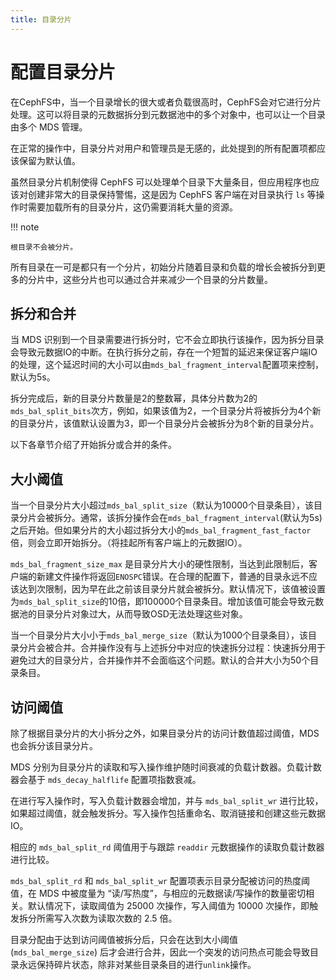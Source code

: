 ```yaml
---
title: 目录分片
---
```


# 配置目录分片

在CephFS中，当一个目录增长的很大或者负载很高时，CephFS会对它进行分片处理。这可以将目录的元数据拆分到元数据池中的多个对象中，也可以让一个目录由多个 MDS 管理。

在正常的操作中，目录分片对用户和管理员是无感的，此处提到的所有配置项都应该保留为默认值。

虽然目录分片机制使得 CephFS 可以处理单个目录下大量条目，但应用程序也应该对创建非常大的目录保持警惕，这是因为 CephFS 客户端在对目录执行 `ls` 等操作时需要加载所有的目录分片，这仍需要消耗大量的资源。

!!! note

    根目录不会被分片。

所有目录在一可是都只有一个分片，初始分片随着目录和负载的增长会被拆分到更多的分片中，这些分片也可以通过合并来减少一个目录的分片数量。

## 拆分和合并

当 MDS 识别到一个目录需要进行拆分时，它不会立即执行该操作，因为拆分目录会导致元数据IO的中断。在执行拆分之前，存在一个短暂的延迟来保证客户端IO的处理，这个延迟时间的大小可以由`mds_bal_fragment_interval`配置项来控制，默认为5s。

拆分完成后，新的目录分片数量是2的整数幂，具体分片数为2的`mds_bal_split_bits`次方，例如，如果该值为2，一个目录分片将被拆分为4个新的目录分片，该值默认设置为3，即一个目录分片会被拆分为8个新的目录分片。

以下各章节介绍了开始拆分或合并的条件。

## 大小阈值
当一个目录分片大小超过`mds_bal_split_size`（默认为10000个目录条目），该目录分片会被拆分。通常，该拆分操作会在`mds_bal_fragment_interval`(默认为5s)之后开始。但如果分片的大小超过拆分大小的`mds_bal_fragment_fast_factor`倍，则会立即开始拆分。（将挂起所有客户端上的元数据IO）。

`mds_bal_fragment_size_max` 是目录分片大小的硬性限制，当达到此限制后，客户端的新建文件操作将返回`ENOSPC`错误。在合理的配置下，普通的目录永远不应该达到次限制，因为早在此之前该目录分片就会被拆分。默认情况下，该值被设置为`mds_bal_split_size`的10倍，即100000个目录条目。增加该值可能会导致元数据池的目录分片对象过大，从而导致OSD无法处理这些对象。

当一个目录分片大小小于`mds_bal_merge_size`（默认为1000个目录条目），该目录分片会被合并。合并操作没有与上述拆分中对应的快速拆分过程：快速拆分用于避免过大的目录分片，合并操作并不会面临这个问题。默认的合并大小为50个目录条目。

## 访问阈值
除了根据目录分片的大小拆分之外，如果目录分片的访问计数值超过阈值，MDS 也会拆分该目录分片。

MDS 分别为目录分片的读取和写入操作维护随时间衰减的负载计数器。负载计数器会基于 `mds_decay_halflife` 配置项指数衰减。

在进行写入操作时，写入负载计数器会增加，并与 `mds_bal_split_wr` 进行比较，如果超过阈值，就会触发拆分。写入操作包括重命名、取消链接和创建这些元数据IO。

相应的 `mds_bal_split_rd` 阈值用于与跟踪 `readdir` 元数据操作的读取负载计数器进行比较。

`mds_bal_split_rd` 和 `mds_bal_split_wr` 配置项表示目录分配被访问的热度阈值，在 MDS 中被度量为 “读/写热度”，与相应的元数据读/写操作的数量密切相关。默认情况下，读取阈值为 25000 次操作，写入阈值为 10000 次操作，即触发拆分所需写入次数为读取次数的 2.5 倍。

目录分配由于达到访问阈值被拆分后，只会在达到大小阈值 (`mds_bal_merge_size`) 后才会进行合并，因此一个突发的访问热点可能会导致目录永远保持碎片状态，除非对某些目录条目的进行`unlink`操作。
